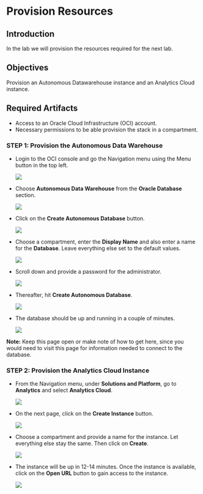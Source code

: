 # Provision Resources

## Introduction

In the lab we will provision the resources required for the next lab. 

## Objectives

<!--Provision a stack comprising of an Autonomous Datawarehouse and an Analytics Cloud instance.-->
Provision an Autonomous Datawarehouse instance and an Analytics Cloud instance.

## Required Artifacts

- Access to an Oracle Cloud Infrastructure (OCI) account.
- Necessary permissions to be able provision the stack in a compartment.

### STEP 1: Provision the Autonomous Data Warehouse 

- Login to the OCI console and go the Navigation menu using the Menu button in the top left.

    ![](./images/1.png " ")

- Choose **Autonomous Data Warehouse** from the **Oracle Database** section.

    ![](./images/2.png " ")

- Click on the **Create Autonomous Database** button. 

    ![](./images/3.png " ")

- Choose a compartment, enter the **Display Name** and also enter a name for the **Database**. Leave everything else set to the default values. 

    ![](./images/4.png " ")

- Scroll down and provide a password for the administrator.

    ![](./images/5.png " ")

- Thereafter, hit **Create Autonomous Database**.

    ![](./images/6.png " ")

- The database should be up and running in a couple of minutes. 

    ![](./images/7.png " ")

**Note:** Keep this page open or make note of how to get here, since you would need to visit this page for information needed to connect to the database.

### STEP 2: Provision the Analytics Cloud Instance 

- From the Navigation menu, under **Solutions and Platform**, go to **Analytics** and select **Analytics Cloud**.

    ![](./images/8.png " ")

- On the next page, click on the **Create Instance** button. 

    ![](./images/9.png " ")

- Choose a compartment and provide a name for the instance. Let everything else stay the same. Then click on **Create**.

    ![](./images/10.png " ")

- The instance will be up in 12-14 minutes. Once the instance is available, click on the **Open URL** button to gain access to the instance.

    ![](./images/11.png " ")
